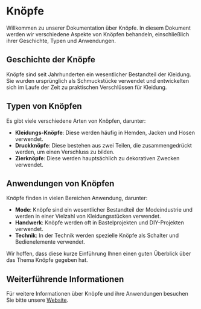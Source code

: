 # Knöpfe

Willkommen zu unserer Dokumentation über Knöpfe. In diesem Dokument werden wir verschiedene Aspekte von Knöpfen behandeln, einschließlich ihrer Geschichte, Typen und Anwendungen.

## Geschichte der Knöpfe

Knöpfe sind seit Jahrhunderten ein wesentlicher Bestandteil der Kleidung. Sie wurden ursprünglich als Schmuckstücke verwendet und entwickelten sich im Laufe der Zeit zu praktischen Verschlüssen für Kleidung.

## Typen von Knöpfen

Es gibt viele verschiedene Arten von Knöpfen, darunter:

- **Kleidungs-Knöpfe**: Diese werden häufig in Hemden, Jacken und Hosen verwendet.
- **Druckknöpfe**: Diese bestehen aus zwei Teilen, die zusammengedrückt werden, um einen Verschluss zu bilden.
- **Zierknöpfe**: Diese werden hauptsächlich zu dekorativen Zwecken verwendet.

## Anwendungen von Knöpfen

Knöpfe finden in vielen Bereichen Anwendung, darunter:

- **Mode**: Knöpfe sind ein wesentlicher Bestandteil der Modeindustrie und werden in einer Vielzahl von Kleidungsstücken verwendet.
- **Handwerk**: Knöpfe werden oft in Bastelprojekten und DIY-Projekten verwendet.
- **Technik**: In der Technik werden spezielle Knöpfe als Schalter und Bedienelemente verwendet.

Wir hoffen, dass diese kurze Einführung Ihnen einen guten Überblick über das Thema Knöpfe gegeben hat.

## Weiterführende Informationen

Für weitere Informationen über Knöpfe und ihre Anwendungen besuchen Sie bitte unsere [Website](https://example.com).
